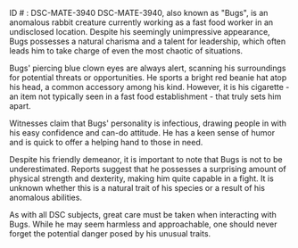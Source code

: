 ID # : DSC-MATE-3940
DSC-MATE-3940, also known as "Bugs", is an anomalous rabbit creature currently working as a fast food worker in an undisclosed location. Despite his seemingly unimpressive appearance, Bugs possesses a natural charisma and a talent for leadership, which often leads him to take charge of even the most chaotic of situations.

Bugs' piercing blue clown eyes are always alert, scanning his surroundings for potential threats or opportunities. He sports a bright red beanie hat atop his head, a common accessory among his kind. However, it is his cigarette - an item not typically seen in a fast food establishment - that truly sets him apart.

Witnesses claim that Bugs' personality is infectious, drawing people in with his easy confidence and can-do attitude. He has a keen sense of humor and is quick to offer a helping hand to those in need.

Despite his friendly demeanor, it is important to note that Bugs is not to be underestimated. Reports suggest that he possesses a surprising amount of physical strength and dexterity, making him quite capable in a fight. It is unknown whether this is a natural trait of his species or a result of his anomalous abilities.

As with all DSC subjects, great care must be taken when interacting with Bugs. While he may seem harmless and approachable, one should never forget the potential danger posed by his unusual traits.